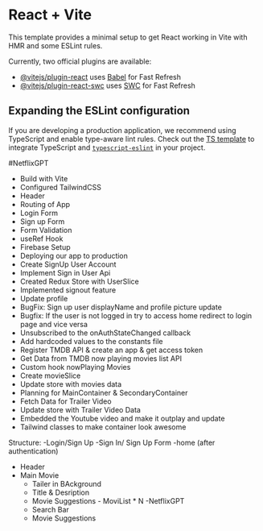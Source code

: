 # React + Vite

This template provides a minimal setup to get React working in Vite with HMR and some ESLint rules.

Currently, two official plugins are available:

- [@vitejs/plugin-react](https://github.com/vitejs/vite-plugin-react/blob/main/packages/plugin-react/README.md) uses [Babel](https://babeljs.io/) for Fast Refresh
- [@vitejs/plugin-react-swc](https://github.com/vitejs/vite-plugin-react-swc) uses [SWC](https://swc.rs/) for Fast Refresh

## Expanding the ESLint configuration

If you are developing a production application, we recommend using TypeScript and enable type-aware lint rules. Check out the [TS template](https://github.com/vitejs/vite/tree/main/packages/create-vite/template-react-ts) to integrate TypeScript and [`typescript-eslint`](https://typescript-eslint.io) in your project.

#NetflixGPT

- Build with Vite
- Configured TailwindCSS
- Header
- Routing of App
- Login Form
- Sign up Form
- Form Validation
- useRef Hook
- Firebase Setup
- Deploying our app to production
- Create SignUp User Account
- Implement Sign in User Api
- Created Redux Store with UserSlice
- Implemented signout feature
- Update profile
- BugFix: Sign up user displayName and profile picture update
- Bugfix: If the user is not logged in try to access home redirect to login page and vice versa
- Unsubscribed to the onAuthStateChanged callback
- Add hardcoded values to the constants file
- Register TMDB API & create an app & get access token
- Get Data from TMDB now playing movies list API
- Custom hook nowPlaying Movies
- Create movieSlice
- Update store with movies data
- Planning for MainContainer & SecondaryContainer
- Fetch Data for Trailer Video
- Update store with Trailer Video Data
- Embedded the Youtube video and make it outplay and update
- Tailwind classes to make container look awesome

Structure:
-Login/Sign Up
-Sign In/ Sign Up Form
-home (after authentication)

- Header
- Main Movie
  - Tailer in BAckground
  - Title & Desription
  - Movie Suggestions - MoviList \* N
    -NetflixGPT
  - Search Bar
  - Movie Suggestions
